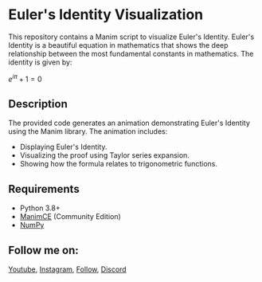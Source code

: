 # Euler's Identity Visualization

This repository contains a Manim script to visualize Euler's Identity. Euler's Identity is a beautiful equation in mathematics that shows the deep relationship between the most fundamental constants in mathematics. The identity is given by:

$e^{i\pi}+1=0$

## Description

The provided code generates an animation demonstrating Euler's Identity using the Manim library. The animation includes:

- Displaying Euler's Identity.
- Visualizing the proof using Taylor series expansion.
- Showing how the formula relates to trigonometric functions.

## Requirements

- Python 3.8+
- [ManimCE](https://docs.manim.community/en/stable/) (Community Edition)
- [NumPy](https://numpy.org/)

## Follow me on:
  [Youtube](https://www.youtube.com/@Mathematicaun),  [Instagram](https://twitter.com/Mathematicaun),  [Follow](https://linktr.ee/mathematicaun),  [Discord](https://discord.gg/7scZm3FM6t)

